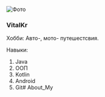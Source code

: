 ﻿![Фото](img/cat.jpeg)
### VitalKr 

Хобби: Авто-, мото- путешестсвия.

Навыки:


1. Java 
2. ООП
3. Kotlin
4. Android
5. Git# About_My
